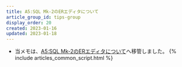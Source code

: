 ```yaml
---
title: A5:SQL Mk-2のERエディタについて
article_group_id: tips-group
display_order: 20
created: 2023-01-16
updated: 2023-01-18
---
```

- 当メモは、[A5:SQL Mk-2のERエディタについて](https://thinktwice.tech/it/a5m2/er_diagram_editor/)へ移管しました。
{% include articles_common_script.html %}
